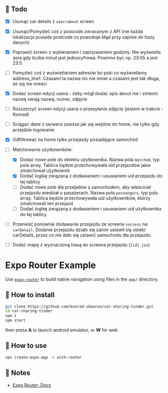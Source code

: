## :construction_worker: Todo
- [X] Usunąć car details z `user/about` screen 
- [X] Usunąć/Pomyśleć coś z postcode zwracanym z API (nie każda lokalizacja posiada postcode co powoduje błąd przy zapisie do bazy danych)
- [X] Poprawić screen z wybieraniem i zapisywaniem godziny. Nie wyświetla zera gdy liczba minut jest jednocyfrowa. Powinno byc np. 23:05 a jest 23:5
- [ ] Pomyśleć coś z wyświetlaniem adresów bo poki co wyświetlamy address_line1. Czasami ta nazwa nic nie mówi a czasami jest tak długa, że się nie mieści
- [X] Dodać screen edycji usera - żeby mógł dodać opis about me i zmienić nazwę swoją nazwę, numer, zdjęcie
- [ ] Rozszerzyć screen edycji usera o przesyłanie zdjęcia (jestem w trakcie - Konrad)
- [ ] Ściągać dane z serwera zawsze jak się wejdzie do home, nie tylko gdy przejdzie logowanie
- [X] Odfiltrować na home tylko przejazdy posiadające samochód
- [ ] Matchowanie użytkowników:
  - [X] Dodać nowe pole do obiektu użytkownika. Nazwa pola `matched`, typ pola array. Tablica będzie przechowywała uid przejazdów jakie zmatchował użytkownik
  - [X] Dodać logikę związaną z dodawaniem i usuwaniem uid przejazdu do tej tablicy
  - [ ] Dodać nowe pole dla przejadów z samochodem, aby właściciel przejazdu wiedział o pasażerach. Nazwa pola `passengers`, typ pola array. Tablica będzie przechowywała uid użytkowników, którzy zmatchowali ten przejazd
  - [ ] Dodać logikę związaną z dodawaniem i usuwaniem uid użytkownika do tej tablicy
- [ ] Przenieść ponownie dodawanie przejazdu ze screena `success` na `carDetail`. Dodanie przejazdu działo się zanim ustawił się obiekt carDetails, przez co nie dało się ustawić samochodu dla przejazdu
- [ ] Dodać mapę z wyznaczoną trasą do screena przejazdu (`[id].jsx`)
     

# Expo Router Example

Use [`expo-router`](https://docs.expo.dev/router/introduction/) to build native navigation using files in the `app/` directory.

## 🔨 How to install

```sh
git clone https://github.com/konrad-skowron/car-sharing-tinder.git
cd car-sharing-tinder
npm i
npm start
```
then press **A** to launch android emulator, or **W** for web

## 🚀 How to use

```sh
npx create-expo-app -e with-router
```

## 📝 Notes

- [Expo Router: Docs](https://docs.expo.dev/router/introduction/)
